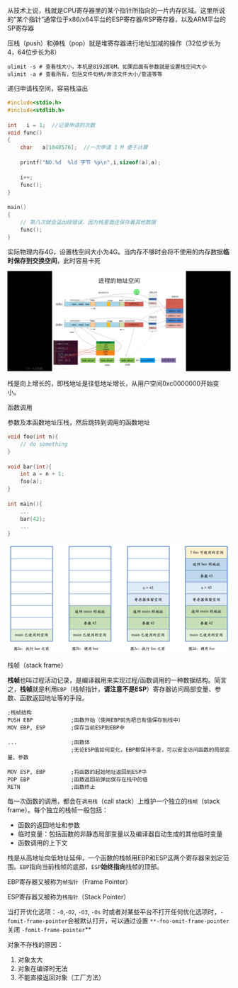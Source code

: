 从技术上说，栈就是CPU寄存器里的某个指针所指向的一片内存区域。这里所说的“某个指针”通常位于x86/x64平台的ESP寄存器/RSP寄存器，以及ARM平台的SP寄存器

压栈（push）和弹栈（pop）就是堆寄存器进行地址加减的操作（32位步长为4，64位步长为8）



```shell
ulimit -s # 查看栈大小，本机是8192即8M。如果后面有参数就是设置栈空间大小
ulimit -a # 查看所有，包括文件句柄/奔溃文件大小/管道等等
```

递归申请栈空间，容易栈溢出

```c
#include<stdio.h>
#include<stdlib.h>

int   i = 1;  //记录申请的次数
void func()
{
    char   a[1048576];  //一次申请 1 M 便于计算

    printf("NO.%d  %ld 字节 %p\n",i,sizeof(a),a);

    i++;
    func();
}

main()
{
    // 第八次就会溢出段错误，因为栈里面还保存着其他数据
    func();
}

```

实际物理内存4G，设置栈空间大小为4G。当内存不够时会将不使用的内存数据**临时保存到交换空间**，此时容易卡死

![](image/Screenshot_2021-12-31-23-12-29-03_149003a2d400f6adb210d7e357a3a646.jpg)

栈是向上增长的，即栈地址是往低地址增长，从用户空间0xc0000000开始变小。



函数调用

参数及本函数地址压栈，然后跳转到调用的函数地址

```c++
void foo(int n){
	// do something
}

void bar(int){
	int a = n + 1;
	foo(a);
}

int main(){
	...
	bar(42);
	...
}
```

![](image/index.png)



栈帧（stack frame）

**栈帧**也叫过程活动记录，是编译器用来实现过程/函数调用的一种数据结构。简言之，**栈帧**就是利用`EBP`（栈帧指针，**请注意不是ESP**）寄存器访问局部变量、参数、函数返回地址等的手段。

```assembly
;栈帧结构
PUSH EBP            ;函数开始（使用EBP前先把已有值保存到栈中）
MOV EBP, ESP        ;保存当前ESP到EBP中

...                 ;函数体
                    ;无论ESP值如何变化，EBP都保持不变，可以安全访问函数的局部变量、参数

MOV ESP, EBP        ;将函数的起始地址返回到ESP中
POP EBP             ;函数返回前弹出保存在栈中的值
RETN                ;函数终止
```

每一次函数的调用，都会在`调用栈`（call stack）上维护一个独立的`栈帧`（stack frame）。每个独立的栈帧一般包括：

- 函数的返回地址和参数
- 临时变量：包括函数的非静态局部变量以及编译器自动生成的其他临时变量
- 函数调用的上下文

栈是从高地址向低地址延伸，一个函数的栈帧用EBP和ESP这两个寄存器来划定范围。`EBP`指向当前栈帧的底部，`ESP`**始终指向**栈帧的顶部。

EBP寄存器又被称为`帧指针`（Frame Pointer）

ESP寄存器又被称为`栈指针`（Stack Pointer）

当打开优化选项：`-O`,`-O2`, `-O3`, `-Os` 时或者对某些平台不打开任何优化选项时，`-fomit-frame-pointer`会被默认打开，可以通过设置 `**-fno-omit-frame-pointer` 关闭 `-fomit-frame-pointer`**

对象不存栈的原因：

1. 对象太大
2. 对象在编译时无法
3. 不能直接返回对象（工厂方法）

